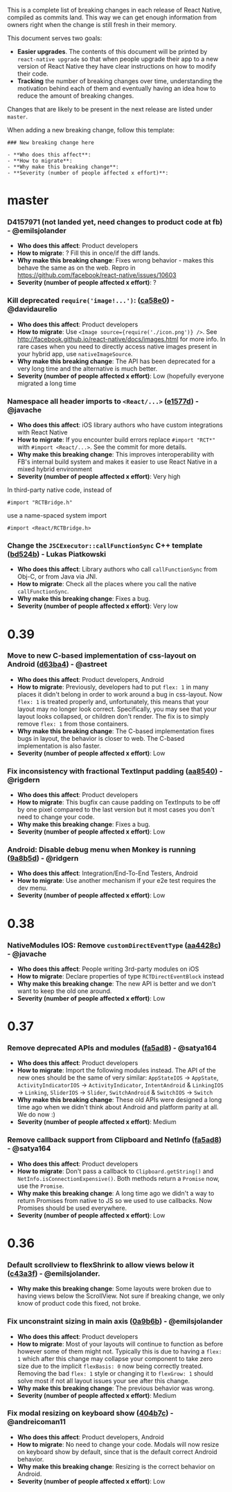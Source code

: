 This is a complete list of breaking changes in each release of React Native, compiled as commits land. This way we can get enough information from owners right when the change is still fresh in their memory.

This document serves two goals:
- **Easier upgrades**. The contents of this document will be printed by `react-native upgrade` so that when people upgrade their app to a new version of React Native they have clear instructions on how to modify their code.
- **Tracking** the number of breaking changes over time, understanding the motivation behind each of them and eventually having an idea how to reduce the amount of breaking changes.


Changes that are likely to be present in the next release are listed under `master`.

When adding a new breaking change, follow this template:
```
### New breaking change here

- **Who does this affect**:
- **How to migrate**:
- **Why make this breaking change**: 
- **Severity (number of people affected x effort)**:
```


# master


### D4157971 (not landed yet, need changes to product code at fb) - @emilsjolander

- **Who does this affect**: Product developers
- **How to migrate**: ? Fill this in once/if the diff lands.
- **Why make this breaking change**: Fixes wrong behavior - makes this behave the same as on the web. Repro in https://github.com/facebook/react-native/issues/10603
- **Severity (number of people affected x effort)**: ?


### Kill deprecated `require('image!...')`: ([ca58e0](https://github.com/facebook/react-native/commit/ca58e0af82797042fabad3873478bc4a9feb7281)) - @davidaurelio 

- **Who does this affect**: Product developers
- **How to migrate**: Use `<Image source={require('./icon.png')} />`. See http://facebook.github.io/react-native/docs/images.html for more info. In rare cases when you need to directly access native images present in your hybrid app, use `nativeImageSource`.
- **Why make this breaking change**: The API has been deprecated for a very long time and the alternative is much better.
- **Severity (number of people affected x effort)**: Low (hopefully everyone migrated a long time 

### Namespace all header imports to `<React/...>` ([e1577d](https://github.com/facebook/react-native/commit/e1577df1fd70049ce7f288f91f6e2b18d512ff4d)) - @javache

- **Who does this affect**: iOS library authors who have custom integrations with React Native
- **How to migrate**: If you encounter build errors replace `#import "RCT*"` with `#import <React/...>`. See the commit for more details.
- **Why make this breaking change**: This improves interoperability with FB's internal build system and makes it easier to use React Native in a mixed hybrid environment
- **Severity (number of people affected x effort)**: Very high

In third-party native code, instead of

    #import "RCTBridge.h"

use a name-spaced system import

    #import <React/RCTBridge.h>

### Change the `JSCExecutor::callFunctionSync` C++ template ([bd524b](https://github.com/facebook/react-native/commit/bd524bd6e857ada8ec827d65a163d8838e96640b)) - Lukas Piatkowski

- **Who does this affect**: Library authors who call `callFunctionSync` from Obj-C, or from Java via JNI.
- **How to migrate**: Check all the places where you call the native `callFunctionSync`.
- **Why make this breaking change**: Fixes a bug.
- **Severity (number of people affected x effort)**: Very low


# 0.39

### Move to new C-based implementation of css-layout on Android ([d63ba4](https://github.com/facebook/react-native/commit/d63ba47b59e3261403800c1f741d979a089efb48)) - @astreet

- **Who does this affect**: Product developers, Android
- **How to migrate**: Previously, developers had to put `flex: 1` in many places it didn't belong in order to work around a bug in css-layout. Now `flex: 1` is treated properly and, unfortunately, this means that your layout may no longer look correct. Specifically, you may see that your layout looks collapsed, or children don't render. The fix is to simply remove `flex: 1` from those containers.
- **Why make this breaking change**: The C-based implementation fixes bugs in layout, the behavior is closer to web. The C-based implementation is also faster.
- **Severity (number of people affected x effort)**: Low


### Fix inconsistency with fractional TextInput padding ([aa8540](https://github.com/facebook/react-native/commit/aa85408f568ae9776fef99dcae317def0a07139a)) - @rigdern

- **Who does this affect**: Product developers
- **How to migrate**: This bugfix can cause padding on TextInputs to be off by one pixel compared to the last version but it most cases you don't need to change your code.
- **Why make this breaking change**: Fixes a bug.
- **Severity (number of people affected x effort)**: Low

### Android: Disable debug menu when Monkey is running ([9a8b5d](https://github.com/facebook/react-native/commit/9a8b5d9f4f860f16d0845d537f80bfd2f515ee93)) - @ridgern

- **Who does this affect**: Integration/End-To-End Testers, Android
- **How to migrate**: Use another mechanism if your e2e test requires the dev menu.
- **Severity (number of people affected x effort)**: Low


# 0.38

###  NativeModules IOS: Remove `customDirectEventType` ([aa4428c](https://github.com/facebook/react-native/commit/aa4428cd132bb0d0dbc950b66d3b5f2a3c5b9322)) - @javache
- **Who does this affect**: People writing 3rd-party modules on iOS
- **How to migrate**: Declare properties of type `RCTDirectEventBlock` instead
- **Why make this breaking change**: The new API is better and we don't want to keep the old one around.
- **Severity (number of people affected x effort)**: Low


# 0.37

### Remove deprecated APIs and modules ([fa5ad8](https://github.com/facebook/react-native/commit/fa5ad85252be9e5e5a8f04d705463e7ba4cb85e3)) - @satya164

- **Who does this affect**: Product developers
- **How to migrate**: Import the following modules instead. The API of the new ones should be the same of very similar: `AppStateIOS` -> `AppState`, `ActivityIndicatorIOS` -> `ActivityIndicator`, `IntentAndroid` & `LinkingIOS` -> `Linking`, `SliderIOS` -> `Slider`, `SwitchAndroid` & `SwitchIOS` -> `Switch`
- **Why make this breaking change**: These old APIs were designed a long time ago when we didn't think about Android and platform parity at all. We do now :)
- **Severity (number of people affected x effort)**: Medium


### Remove callback support from Clipboard and NetInfo ([fa5ad8](https://github.com/facebook/react-native/commit/fa5ad85252be9e5e5a8f04d705463e7ba4cb85e3)) - @satya164

- **Who does this affect**: Product developers
- **How to migrate**: Don't pass a callback to `Clipboard.getString()` and `NetInfo.isConnectionExpensive()`. Both methods return a `Promise` now, use the `Promise`.
- **Why make this breaking change**: A long time ago we didn't a way to return Promises from native to JS so we used to use callbacks. Now Promises should be used everywhere.
- **Severity (number of people affected x effort)**: Low


# 0.36

### Default scrollview to flexShrink to allow views below it ([c43a3f](https://github.com/facebook/react-native/commit/c43a3f5d8412eb0dfe894a192f15efa9c41ab318)) - @emilsjolander.
- **Why make this breaking change**: Some layouts were broken due to having views below the ScrollView. Not sure if breaking change, we only know of product code this fixed, not broke.


### Fix unconstraint sizing in main axis ([0a9b6b](https://github.com/facebook/react-native/commit/0a9b6bedb312eba22c5bc11498b1cc41363e5f27)) - @emilsjolander

- **Who does this affect**: Product developers
- **How to migrate**: Most of your layouts will continue to function as before however some of them might not. Typically this is due to having a `flex: 1` which after this change may collapse your component to take zero size due to the implicit `flexBasis: 0` now being correctly treated. Removing the bad `flex: 1` style or changing it to `flexGrow: 1` should solve most if not all layout issues your see after this change.
- **Why make this breaking change**: The previous behavior was wrong.
- **Severity (number of people affected x effort)**: Medium


### Fix modal resizing on keyboard show ([404b7c](https://github.com/facebook/react-native/commit/404b7cc069471cc8e0277d398751305665f0d3e1)) - @andreicoman11

- **Who does this affect**: Product developers, Android
- **How to migrate**: No need to change your code. Modals will now resize on keyboard show by default, since that is the default correct Android behavior.
- **Why make this breaking change**: Resizing is the correct behavior on Android.
- **Severity (number of people affected x effort)**: Low